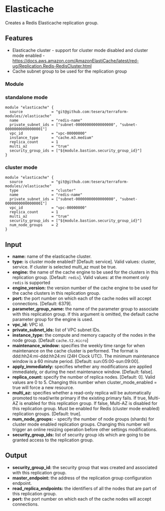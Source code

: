 # Elasticache
Creates a Redis Elasticache replication group.

## Features
- Elasticache cluster - support for cluster mode disabled and cluster mode enabled - https://docs.aws.amazon.com/AmazonElastiCache/latest/red-ug/Replication.Redis-RedisCluster.html
- Cache subnet group to be used for the replication group

### Module
### standalone mode
```hcl-terraform
module "elasticache" {
  source             = "git@github.com:tesera/terraform-modules//elasticache"
  name               = "redis-name"
  private_subnet_ids = ["subnet-00000000000000000", "subnet-00000000000000001"]
  vpc_id             = "vpc-00000000"
  instance_type      = "cache.m3.medium"
  replica_count      = 1
  multi_az           = "true"
  security_group_ids = ["${module.bastion.security_group_id}"]
}
```

### cluster mode
```hcl-terraform
module "elasticache" {
  source             = "git@github.com:tesera/terraform-modules//elasticache"
  type               = "cluster"
  name               = "redis-name"
  private_subnet_ids = ["subnet-00000000000000000", "subnet-00000000000000001"]
  vpc_id             = "vpc-00000000"
  replica_count      = 1
  multi_az           = "true"
  security_group_ids = ["${module.bastion.security_group_id}"]
  num_node_groups    = 2
}
```

## Input
- **name:** name of the elasticache cluster.
- **type:** is cluster mode enabled? [Default: service]. Valid values: cluster, service. If cluster is selected multi_az must be true.
- **engine:** the name of the cache engine to be used for the clusters in this replication group. [Default: `redis`]. Valid values: at the moment only `redis` is supported
- **engine_version:** the version number of the cache engine to be used for the cache clusters in this replication group.
- **port:** the port number on which each of the cache nodes will accept connections. [Default: 6379].
- **parameter_group_name:** the name of the parameter group to associate with this replication group. If this argument is omitted, the default cache parameter group for the engine is used.
- **vpc_id:** VPC id.
- **private_subnet_ids:** list of VPC subnet IDs.
- **instance_type:** the compute and memory capacity of the nodes in the node group. [Default `cache.t2.micro`]
- **maintenance_window:** specifies the weekly time range for when maintenance on the cache cluster is performed. The format is ddd:hh24:mi-ddd:hh24:mi (24H Clock UTC). The minimum maintenance window is a 60 minute period. [Default: sun:05:00-sun:09:00].
- **apply_immediately:** specifies whether any modifications are applied immediately, or during the next maintenance window. [Default: false].
- **replica_count:** specify the number of replica nodes. [Default: 0]. Valid values are 0 to 5. Changing this number when cluster_mode_enabled = true will force a new resource.
- **multi_az:** specifies whether a read-only replica will be automatically promoted to read/write primary if the existing primary fails. If true, Multi-AZ is enabled for this replication group. If false, Multi-AZ is disabled for this replication group. Must be enabled for Redis (cluster mode enabled) replication groups. [Default: true].
- **num_node_groups:** - specify the number of node groups (shards) for cluster mode enabled replication groups. Changing this number will trigger an online resizing operation before other settings modifications.
- **security_group_ids:** list of security group ids which are going to be granted access to the replication group.

## Output

- **security_group_id:** the security group that was created and associated with this replication group.
- **master_endpoint:** the address of the replication group configuration endpoint.
- **read_replica_endpoints:** the identifiers of all the nodes that are part of this replication group.
- **port:** the port number on which each of the cache nodes will accept connections.


